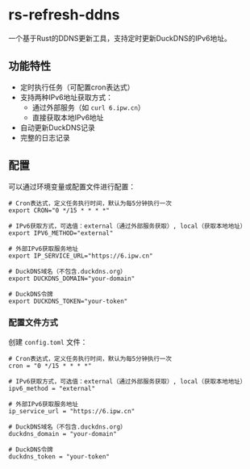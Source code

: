 # rs-refresh-ddns

一个基于Rust的DDNS更新工具，支持定时更新DuckDNS的IPv6地址。

## 功能特性

- 定时执行任务（可配置cron表达式）
- 支持两种IPv6地址获取方式：
  - 通过外部服务（如 `curl 6.ipw.cn`）
  - 直接获取本地IPv6地址
- 自动更新DuckDNS记录
- 完整的日志记录

## 配置

可以通过环境变量或配置文件进行配置：
```shell
# Cron表达式，定义任务执行时间，默认为每5分钟执行一次
export CRON="0 */15 * * * *"

# IPv6获取方式，可选值：external（通过外部服务获取）, local（获取本地地址）
export IPV6_METHOD="external"

# 外部IPv6获取服务地址
export IP_SERVICE_URL="https://6.ipw.cn"

# DuckDNS域名（不包含.duckdns.org）
export DUCKDNS_DOMAIN="your-domain"

# DuckDNS令牌
export DUCKDNS_TOKEN="your-token"
```


### 配置文件方式

创建 `config.toml` 文件：
```
# Cron表达式，定义任务执行时间，默认为每5分钟执行一次
cron = "0 */15 * * * *"

# IPv6获取方式，可选值：external（通过外部服务获取）, local（获取本地地址）
ipv6_method = "external"

# 外部IPv6获取服务地址
ip_service_url = "https://6.ipw.cn"

# DuckDNS域名（不包含.duckdns.org）
duckdns_domain = "your-domain"

# DuckDNS令牌
duckdns_token = "your-token"
```

